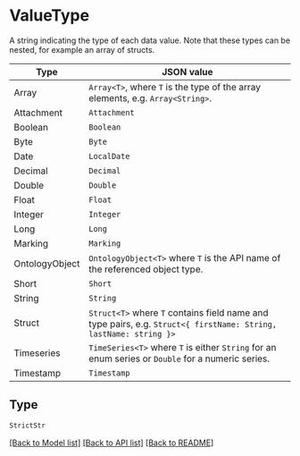 # ValueType

A string indicating the type of each data value. Note that these types can be nested, for example an array of
structs.

| Type                | JSON value                                                                                                        |
|---------------------|-------------------------------------------------------------------------------------------------------------------|
| Array               | `Array<T>`, where `T` is the type of the array elements, e.g. `Array<String>`.                                    |
| Attachment          | `Attachment`                                                                                                      |
| Boolean             | `Boolean`                                                                                                         |
| Byte                | `Byte`                                                                                                            |
| Date                | `LocalDate`                                                                                                       |
| Decimal             | `Decimal`                                                                                                         |
| Double              | `Double`                                                                                                          |
| Float               | `Float`                                                                                                           |
| Integer             | `Integer`                                                                                                         |
| Long                | `Long`                                                                                                            |
| Marking             | `Marking`                                                                                                         |
| OntologyObject      | `OntologyObject<T>` where `T` is the API name of the referenced object type.                                      |
| Short               | `Short`                                                                                                           |
| String              | `String`                                                                                                          |
| Struct              | `Struct<T>` where `T` contains field name and type pairs, e.g. `Struct<{ firstName: String, lastName: string }>`  |
| Timeseries          | `TimeSeries<T>` where `T` is either `String` for an enum series or `Double` for a numeric series.                 |
| Timestamp           | `Timestamp`                                                                                                       |


## Type
```python
StrictStr
```


[[Back to Model list]](../../../README.md#models-v1-link) [[Back to API list]](../../../README.md#documentation-for-api-endpoints) [[Back to README]](../../../README.md)
